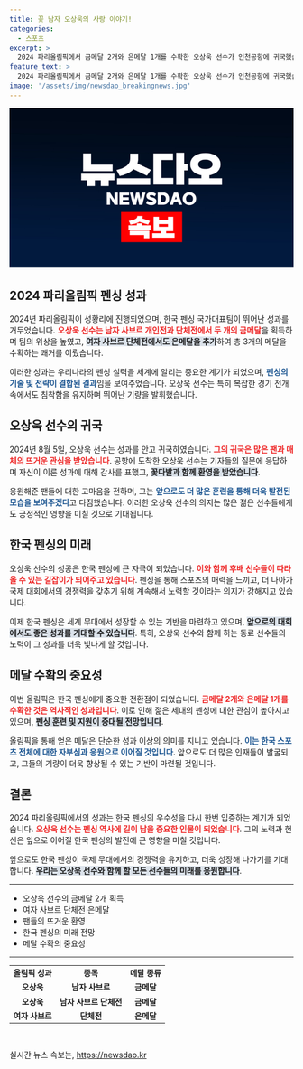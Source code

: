 ```yaml
---
title: 꽃 남자 오상욱의 사랑 이야기!
categories:
  - 스포츠
excerpt: >
  2024 파리올림픽에서 금메달 2개와 은메달 1개를 수확한 오상욱 선수가 인천공항에 귀국했습니다! 그의 귀환 현장 속 감동의 순간을 놓치지 마세요!
feature_text: >
  2024 파리올림픽에서 금메달 2개와 은메달 1개를 수확한 오상욱 선수가 인천공항에 귀국했습니다! 그의 귀환 현장 속 감동의 순간을 놓치지 마세요!
image: '/assets/img/newsdao_breakingnews.jpg'
---
```


<p><img src="/assets/img/newsdao_breakingnews.jpg" alt="ranknews 속보" /></p>

<h2 data-ke-size="size26">2024 파리올림픽 펜싱 성과</h2>

<p data-ke-size="size16">2024년 파리올림픽이 성황리에 진행되었으며, 한국 펜싱 국가대표팀이 뛰어난 성과를 거두었습니다. <b><span style="color: #ee2323;">오상욱 선수는 남자 사브르 개인전과 단체전에서 두 개의 금메달</span></b>을 획득하며 팀의 위상을 높였고, <b><span style="background-color: #21538527;">여자 사브르 단체전에서도 은메달을 추가</span></b>하여 총 3개의 메달을 수확하는 쾌거를 이뤘습니다.</p>

<p data-ke-size="size16">이러한 성과는 우리나라의 펜싱 실력을 세계에 알리는 중요한 계기가 되었으며, <b><span style="color: #1a5490;">펜싱의 기술 및 전략이 결합된 결과</span></b>임을 보여주었습니다. 오상욱 선수는 특히 복잡한 경기 전개 속에서도 침착함을 유지하며 뛰어난 기량을 발휘했습니다.</p>

<h2 data-ke-size="size26">오상욱 선수의 귀국</h2>

<p data-ke-size="size16">2024년 8월 5일, 오상욱 선수는 성과를 안고 귀국하였습니다. <b><span style="color: #ee2323;">그의 귀국은 많은 팬과 매체의 뜨거운 관심을 받았습니다</span></b>. 공항에 도착한 오상욱 선수는 기자들의 질문에 응답하며 자신이 이룬 성과에 대해 감사를 표했고, <b><span style="background-color: #21538527;">꽃다발과 함께 환영을 받았습니다</span></b>.</p>

<p data-ke-size="size16">응원해준 팬들에 대한 고마움을 전하며, 그는 <b><span style="color: #1a5490;">앞으로도 더 많은 훈련을 통해 더욱 발전된 모습을 보여주겠다</span></b>고 다짐했습니다. 이러한 오상욱 선수의 의지는 많은 젊은 선수들에게도 긍정적인 영향을 미칠 것으로 기대됩니다.</p>

<h2 data-ke-size="size26">한국 펜싱의 미래</h2>

<p data-ke-size="size16">오상욱 선수의 성공은 한국 펜싱에 큰 자극이 되었습니다. <b><span style="color: #ee2323;">이와 함께 후배 선수들이 따라올 수 있는 길잡이가 되어주고 있습니다</span></b>. 펜싱을 통해 스포츠의 매력을 느끼고, 더 나아가 국제 대회에서의 경쟁력을 갖추기 위해 계속해서 노력할 것이라는 의지가 강해지고 있습니다.</p>

<p data-ke-size="size16">이제 한국 펜싱은 세계 무대에서 성장할 수 있는 기반을 마련하고 있으며, <b><span style="background-color: #21538527;">앞으로의 대회에서도 좋은 성과를 기대할 수 있습니다</span></b>. 특히, 오상욱 선수와 함께 하는 동료 선수들의 노력이 그 성과를 더욱 빛나게 할 것입니다.</p>

<h2 data-ke-size="size26">메달 수확의 중요성</h2>

<p data-ke-size="size16">이번 올림픽은 한국 펜싱에게 중요한 전환점이 되었습니다. <b><span style="color: #ee2323;">금메달 2개와 은메달 1개를 수확한 것은 역사적인 성과입니다</span></b>. 이로 인해 젊은 세대의 펜싱에 대한 관심이 높아지고 있으며, <b><span style="background-color: #21538527;">펜싱 훈련 및 지원이 증대될 전망입니다</span></b>.</p>

<p data-ke-size="size16">올림픽을 통해 얻은 메달은 단순한 성과 이상의 의미를 지니고 있습니다. <b><span style="color: #1a5490;">이는 한국 스포츠 전체에 대한 자부심과 응원으로 이어질 것입니다</span></b>. 앞으로도 더 많은 인재들이 발굴되고, 그들의 기량이 더욱 향상될 수 있는 기반이 마련될 것입니다.</p>

<h2 data-ke-size="size26">결론</h2>

<p data-ke-size="size16">2024 파리올림픽에서의 성과는 한국 펜싱의 우수성을 다시 한번 입증하는 계기가 되었습니다. <b><span style="color: #ee2323;">오상욱 선수는 펜싱 역사에 길이 남을 중요한 인물이 되었습니다</span></b>. 그의 노력과 헌신은 앞으로 이어질 한국 펜싱의 발전에 큰 영향을 미칠 것입니다.</p>

<p data-ke-size="size16">앞으로도 한국 펜싱이 국제 무대에서의 경쟁력을 유지하고, 더욱 성장해 나가기를 기대합니다. <b><span style="background-color: #21538527;">우리는 오상욱 선수와 함께 할 모든 선수들의 미래를 응원합니다</span></b>.</p> 

<hr/>

<ul>
    <li>오상욱 선수의 금메달 2개 획득</li>
    <li>여자 사브르 단체전 은메달</li>
    <li>팬들의 뜨거운 환영</li>
    <li>한국 펜싱의 미래 전망</li>
    <li>메달 수확의 중요성</li>
</ul>

<hr/>

<table style="width: 100%;">
    <tr>
        <td style="text-align: center; height: 17px;"><b>올림픽 성과</b></td>
        <td style="text-align: center; height: 17px;"><b>종목</b></td>
        <td style="text-align: center; height: 17px;"><b>메달 종류</b></td>
    </tr>
    <tr>
        <td style="text-align: center; height: 17px;"><b>오상욱</b></td>
        <td style="text-align: center; height: 17px;"><b>남자 사브르</b></td>
        <td style="text-align: center; height: 17px;"><b>금메달</b></td>
    </tr>
    <tr>
        <td style="text-align: center; height: 17px;"><b>오상욱</b></td>
        <td style="text-align: center; height: 17px;"><b>남자 사브르 단체전</b></td>
        <td style="text-align: center; height: 17px;"><b>금메달</b></td>
    </tr>
    <tr>
        <td style="text-align: center; height: 17px;"><b>여자 사브르</b></td>
        <td style="text-align: center; height: 17px;"><b>단체전</b></td>
        <td style="text-align: center; height: 17px;"><b>은메달</b></td>
    </tr>
</table> 

<p data-ke-size="size16">&nbsp;</p>
실시간 뉴스 속보는, <a href="https://newsdao.kr" rel="dofollow">https://newsdao.kr</a>


